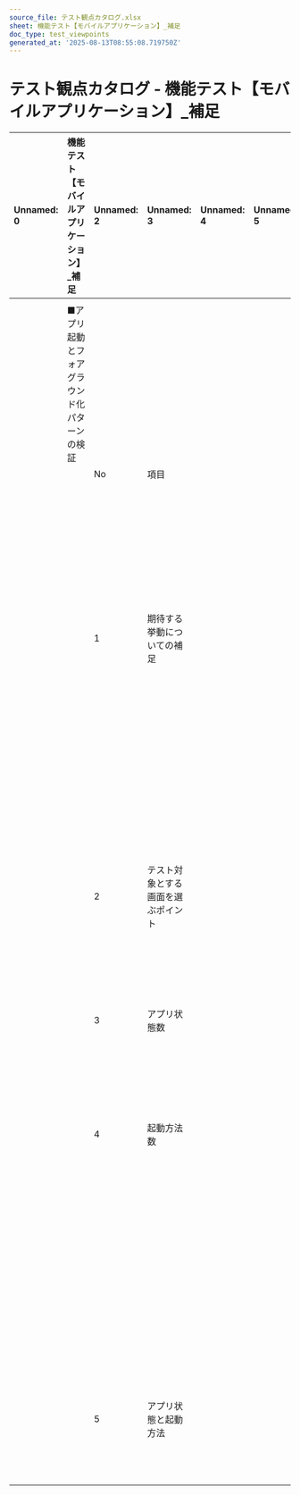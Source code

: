 ```yaml
---
source_file: テスト観点カタログ.xlsx
sheet: 機能テスト【モバイルアプリケーション】_補足
doc_type: test_viewpoints
generated_at: '2025-08-13T08:55:08.719750Z'
---
```


# テスト観点カタログ - 機能テスト【モバイルアプリケーション】_補足

| Unnamed: 0   | 機能テスト【モバイルアプリケーション】_補足   | Unnamed: 2   | Unnamed: 3        | Unnamed: 4   | Unnamed: 5   | Unnamed: 6   | Unnamed: 7                                                                                                       |
|:-------------|:-------------------------|:-------------|:------------------|:-------------|:-------------|:-------------|:-----------------------------------------------------------------------------------------------------------------|
|              |                          |              |                   |              |              |              |                                                                                                                  |
|              | ■アプリ起動とフォアグラウンド化パターンの検証  |              |                   |              |              |              |                                                                                                                  |
|              |                          | No           | 項目                |              |              |              | 詳細                                                                                                               |
|              |                          | 1            | 期待する挙動についての補足     |              |              |              | アプリ起動時の表示画面が「システム機能設計書」で定義されている場合（起動時初期画面の決定やユニバーサルリンクによるアプリ外から特定の画面への遷移等）は、エラーが発生しないことに加え、挙動・表示が記載通りであることを確認する。 |
|              |                          |              |                   |              |              |              |                                                                                                                  |
|              |                          |              |                   |              |              |              |                                                                                                                  |
|              |                          | 2            | テスト対象とする画面を選ぶポイント |              |              |              | 画面をネイティブ画面、アプリ内ブラウザ、WebView画面といったカテゴリごとにグループ化し各グループからテスト対象をサンプリングする。                                             |
|              |                          | 3            | アプリ状態数            |              |              |              | 以下のアプリ状態をテスト対象とする。                                                                                               |
|              |                          |              |                   |              |              |              | 非アクティブ（iOSのみ）、一時停止、停止                                                                                            |
|              |                          | 4            | 起動方法数             |              |              |              | 以下の起動方法をテスト対象とする。                                                                                                |
|              |                          |              |                   |              |              |              | アプリアイコンをタップ、Appスイッチャー（iOS）・最近の画面（Android）からアプリをフォアグラウンドに表示、                                                      |
|              |                          |              |                   |              |              |              | デバイスのロック解除、通知をタップ、ディープリンクをタップ                                                                                    |
|              |                          | 5            | アプリ状態と起動方法        |              |              |              | 以下のページを参照。                                                                                                       |
|              |                          |              |                   |              |              |              | アプリのライフサイクル管理 | Fintan » Mobile App Development                                                                  |
